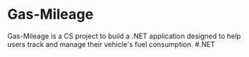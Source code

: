 # Gas-Mileage
Gas-Mileage is a CS project to build a .NET application designed to help users track and manage their vehicle's fuel consumption.
#.NET
